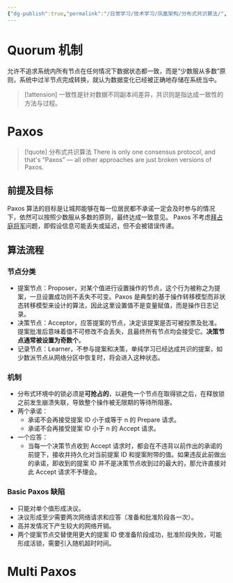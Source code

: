 ```yaml
---
{"dg-publish":true,"permalink":"/日常学习/技术学习/凤凰架构/分布式共识算法/","title":"分布式共识算法","tags":["八股"],"noteIcon":"1","created":"2023-10-19T14:17:55.922+08:00","updated":"2024-11-13T20:38:52.338+08:00"}
---
```



# Quorum 机制

允许不追求系统内所有节点在任何情况下数据状态都一致，而是“少数服从多数”原则，系统中过半节点完成转换，就认为数据变化已经被正确地存储在系统当中。

> [!attension] 一致性是针对数据不同副本间差异，共识则是指达成一致性的方法与过程。

# Paxos

> [!quote] 分布式共识算法
> There is only one consensus protocol, and that's “Paxos” — all other approaches are just broken versions of Paxos.

## 前提及目标

Paxos 算法的目标是让城邦能够在每一位居民都不承诺一定会及时参与的情况下，依然可以按照少数服从多数的原则，最终达成一致意见。
Paxos 不考虑[拜占庭将军](https://zh.wikipedia.org/wiki/%E6%8B%9C%E5%8D%A0%E5%BA%AD%E5%B0%86%E5%86%9B%E9%97%AE%E9%A2%98)问题，即假设信息可能丢失或延迟，但不会被错误传递。

## 算法流程

### 节点分类

- 提案节点：Proposer，对某个值进行设置操作的节点，这个行为被称之为提案，一旦设置成功则不丢失不可变。Paxos 是典型的基于操作转移模型而非状态转移模型来设计的算法，因此这里设置值不是变量赋值，而是操作日志记录。
- 决策节点：Acceptor，应答提案的节点，决定该提案是否可被投票及批准。提案批准后意味着值不可修改不会丢失，且最终所有节点均会接受它。**决策节点通常被设置为奇数个**。
- 记录节点：Learner，不参与提案和决策，单纯学习已经达成共识的提案，如少数派节点从网络分区中恢复时，将会进入这种状态。

### 机制

- 分布式环境中的锁必须是**可抢占的**，以避免一个节点在取得锁之后，在释放锁之前发生崩溃失联，导致整个操作被无限期的等待所阻塞。
- 两个承诺：
  - 承诺不会再接受提案 ID 小于或等于 n 的 Prepare 请求。
  - 承诺不会再接受提案 ID 小于 n 的 Accept 请求。
- 一个应答：
  - 当每一个决策节点收到 Accept 请求时，都会在不违背以前作出的承诺的前提下，接收并持久化对当前提案 ID 和提案附带的值。如果违反此前做出的承诺，即收到的提案 ID 并不是决策节点收到过的最大的，那允许直接对此 Accept 请求不予理会。

### Basic Paxos 缺陷

- 只能对单个值形成决议。
- 决议形成至少需要两次网络请求和应答（准备和批准阶段各一次）。
- 高并发情况下产生较大的网络开销。
- 两个提案节点交替使用更大的提案 ID 使准备阶段成功，批准阶段失败，可能形成活锁，需要引入随机超时时间。

# Multi Paxos
